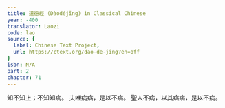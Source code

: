 ```yaml
---
title: 道德經 (Dàodéjīng) in Classical Chinese
year: -400
translator: Laozi
code: lao
source: {
  label: Chinese Text Project,
  url: https://ctext.org/dao-de-jing?en=off
}
isbn: N/A
part: 2
chapter: 71
---
```

知不知上；不知知病。
夫唯病病，是以不病。
聖人不病，以其病病，是以不病。